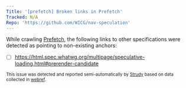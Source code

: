 ```yaml
---
Title: '[prefetch] Broken links in Prefetch'
Tracked: N/A
Repo: 'https://github.com/WICG/nav-speculation'
---
```


While crawling [Prefetch](https://wicg.github.io/nav-speculation/prefetch.html), the following links to other specifications were detected as pointing to non-existing anchors:
* [ ] https://html.spec.whatwg.org/multipage/speculative-loading.html#prerender-candidate

<sub>This issue was detected and reported semi-automatically by [Strudy](https://github.com/w3c/strudy/) based on data collected in [webref](https://github.com/w3c/webref/).</sub>
